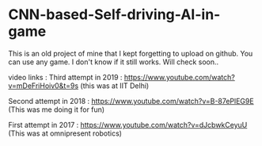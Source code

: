 # CNN-based-Self-driving-AI-in-game
This is an old project of mine that I kept forgetting to upload on github. You can use any game. I don't know if it still works. Will check soon..

video links : 
Third attempt in 2019 : https://www.youtube.com/watch?v=mDeFriHoiv0&t=9s (this was at IIT Delhi)

Second attempt in 2018 : https://www.youtube.com/watch?v=B-87ePlEG9E (This was me doing it for fun)

First attempt in 2017 : https://www.youtube.com/watch?v=dJcbwkCeyuU (This was at omnipresent robotics)

